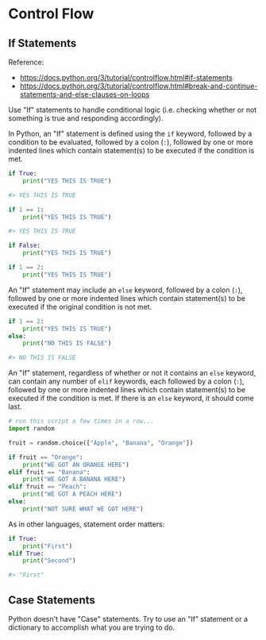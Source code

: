 # Control Flow

## If Statements

Reference:

  + https://docs.python.org/3/tutorial/controlflow.html#if-statements
  + https://docs.python.org/3/tutorial/controlflow.html#break-and-continue-statements-and-else-clauses-on-loops

Use "If" statements to handle conditional logic (i.e. checking whether or not something is true and responding accordingly).

In Python, an "If" statement is defined using the `if` keyword, followed by a condition to be evaluated, followed by a colon (`:`), followed by one or more indented lines which contain statement(s) to be executed if the condition is met.

```python
if True:
    print("YES THIS IS TRUE")

#> YES THIS IS TRUE

if 1 == 1:
    print("YES THIS IS TRUE")

#> YES THIS IS TRUE

if False:
    print("YES THIS IS TRUE")

if 1 == 2:
    print("YES THIS IS TRUE")
```

An "If" statement may include an `else` keyword, followed by a colon (`:`), followed by one or more indented lines which contain statement(s) to be executed if the original condition is not met.

```python
if 1 == 2:
    print("YES THIS IS TRUE")
else:
    print("NO THIS IS FALSE")

#> NO THIS IS FALSE
```

An "If" statement, regardless of whether or not it contains an `else` keyword, can contain any number of `elif` keywords, each followed by a colon (`:`), followed by one or more indented lines which contain statement(s) to be executed if the condition is met. If there is an `else` keyword, it should come last.

```python
# run this script a few times in a row...
import random

fruit = random.choice(["Apple", "Banana", "Orange"])

if fruit == "Orange":
    print("WE GOT AN ORANGE HERE")
elif fruit == "Banana":
    print("WE GOT A BANANA HERE")
elif fruit == "Peach":
    print("WE GOT A PEACH HERE")
else:
    print("NOT SURE WHAT WE GOT HERE")
```

As in other languages, statement order matters:

```python
if True:
    print("First")
elif True:
    print("Second")

#> "First"
```

## Case Statements

Python doesn't have "Case" statements. Try to use an "If" statement or a dictionary to accomplish what you are trying to do.
